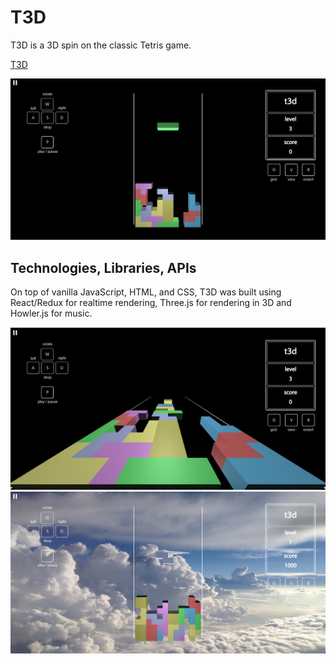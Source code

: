 # T3D

T3D is a 3D spin on the classic Tetris game.

[T3D][live]

[live]: https://fourwallsstudio.github.io/T3D/

![image of main layout](/docs/screenshots/tetris_main.png)

## Technologies, Libraries, APIs

On top of vanilla JavaScript, HTML, and CSS, T3D was built using
React/Redux for realtime rendering, Three.js for rendering in 3D and Howler.js for music.


![image of view layout](/docs/screenshots/tetris_view.png)
![image of level seven](/docs/screenshots/tetris_seven.png)

